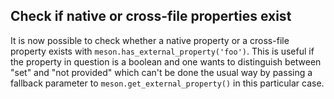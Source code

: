 ## Check if native or cross-file properties exist

It is now possible to check whether a native property or a cross-file property
exists with `meson.has_external_property('foo')`. This is useful if the
property in question is a boolean and one wants to distinguish between
"set" and "not provided" which can't be done the usual way by passing a
fallback parameter to `meson.get_external_property()` in this particular case.

